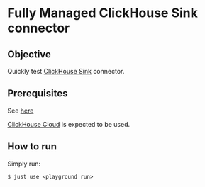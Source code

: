 # Fully Managed ClickHouse Sink connector



## Objective

Quickly test [ClickHouse Sink](https://docs.confluent.io/cloud/current/connectors/cc-clickhouse-sink-connector/cc-clickhouse-sink.html) connector.


## Prerequisites

See [here](https://kafka-docker-playground.io/#/how-to-use?id=%f0%9f%8c%a4%ef%b8%8f-confluent-cloud-examples)

[ClickHouse Cloud](https://clickhouse.com/cloud) is expected to be used.

## How to run

Simply run:

```
$ just use <playground run> 
```
